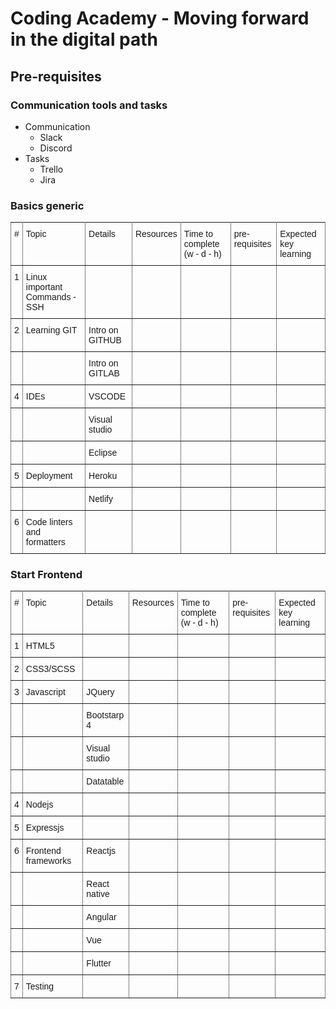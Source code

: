 # Coding Academy - Moving forward in the digital path

## Pre-requisites
### Communication tools and tasks
* Communication
  * Slack
  * Discord
* Tasks
  * Trello
  * Jira

<style type="text/css">
.tg  {border-collapse:collapse;border-spacing:0;}
.tg td{font-family:Arial, sans-serif;font-size:14px;padding:10px 5px;border-style:solid;border-width:1px;overflow:hidden;word-break:normal;border-color:black;}
.tg th{font-family:Arial, sans-serif;font-size:14px;font-weight:normal;padding:10px 5px;border-style:solid;border-width:1px;overflow:hidden;word-break:normal;border-color:black;}
.tg .tg-0pky{border-color:inherit;text-align:left;vertical-align:top}
</style>
### Basics generic
<table class="tg">
  <tr>
    <th class="tg-0pky">#</th>
    <th class="tg-0pky">Topic</th>
    <th class="tg-0pky">Details</th>
    <th class="tg-0pky">Resources</th>
    <th class="tg-0pky">Time to complete (w - d - h)</th>
    <th class="tg-0pky">pre-requisites</th>
    <th class="tg-0pky">Expected key learning</th>
  </tr>
  <tr>
    <td class="tg-0pky">1</td>
    <td class="tg-0pky">Linux important Commands - SSH</td>
    <td class="tg-0pky"></td>
    <td class="tg-0pky"></td>
    <td class="tg-0pky"></td>
    <td class="tg-0pky"></td>
    <td class="tg-0pky"></td>
  </tr>
  <tr>
    <td class="tg-0pky">2</td>
    <td class="tg-0pky">Learning GIT</td>
    <td class="tg-0pky">Intro on GITHUB</td>
    <td class="tg-0pky"></td>
    <td class="tg-0pky"></td>
    <td class="tg-0pky"></td>
    <td class="tg-0pky"></td>
  </tr>
  <tr>
  <td class="tg-0pky"></td>
    <td class="tg-0pky"></td>
    <td class="tg-0pky">Intro on GITLAB </td>
    <td class="tg-0pky"></td>
    <td class="tg-0pky"></td>
    <td class="tg-0pky"></td>
    <td class="tg-0pky"></td>
  </tr>
   <tr>
   <td class="tg-0pky">4</td>
    <td class="tg-0pky">IDEs</td>
    <td class="tg-0pky">VSCODE</td>
    <td class="tg-0pky"></td>
    <td class="tg-0pky"></td>
    <td class="tg-0pky"></td>
    <td class="tg-0pky"></td>
  </tr>
   <tr>
    <td class="tg-0pky"></td>
    <td class="tg-0pky"></td>
    <td class="tg-0pky">Visual studio</td>
    <td class="tg-0pky"></td>
    <td class="tg-0pky"></td>
    <td class="tg-0pky"></td>
    <td class="tg-0pky"></td>
  </tr>
  <tr>
    <td class="tg-0pky"></td>
    <td class="tg-0pky"></td>
    <td class="tg-0pky">Eclipse</td>
    <td class="tg-0pky"></td>
    <td class="tg-0pky"></td>
    <td class="tg-0pky"></td>
    <td class="tg-0pky"></td>
  </tr>
  <tr>
   <td class="tg-0pky">5</td>
    <td class="tg-0pky">Deployment</td>
    <td class="tg-0pky">Heroku</td>
    <td class="tg-0pky"></td>
    <td class="tg-0pky"></td>
    <td class="tg-0pky"></td>
    <td class="tg-0pky"></td>
  </tr>
   <tr>
   <td class="tg-0pky"></td>
    <td class="tg-0pky"></td>
    <td class="tg-0pky">Netlify</td>
    <td class="tg-0pky"></td>
    <td class="tg-0pky"></td>
    <td class="tg-0pky"></td>
    <td class="tg-0pky"></td>
  </tr>
   <tr>
   <td class="tg-0pky">6</td>
    <td class="tg-0pky">Code linters and formatters</td>
    <td class="tg-0pky"></td>
    <td class="tg-0pky"></td>
    <td class="tg-0pky"></td>
    <td class="tg-0pky"></td>
    <td class="tg-0pky"></td>
  </tr>
</table>

### Start Frontend

<table class="tg">
  <tr>
    <th class="tg-0pky">#</th>
    <th class="tg-0pky">Topic</th>
    <th class="tg-0pky">Details</th>
    <th class="tg-0pky">Resources</th>
    <th class="tg-0pky">Time to complete (w - d - h)</th>
    <th class="tg-0pky">pre-requisites</th>
    <th class="tg-0pky">Expected key learning</th>
  </tr>
  <tr>
    <td class="tg-0pky">1</td>
    <td class="tg-0pky">HTML5</td>
    <td class="tg-0pky"></td>
    <td class="tg-0pky"></td>
    <td class="tg-0pky"></td>
    <td class="tg-0pky"></td>
    <td class="tg-0pky"></td>
  </tr>
  <tr>
    <td class="tg-0pky">2</td>
    <td class="tg-0pky">CSS3/SCSS</td>
    <td class="tg-0pky"></td>
    <td class="tg-0pky"></td>
    <td class="tg-0pky"></td>
    <td class="tg-0pky"></td>
    <td class="tg-0pky"></td>
  </tr>
  <tr>
  <td class="tg-0pky">3</td>
    <td class="tg-0pky">Javascript</td>
    <td class="tg-0pky">JQuery</td>
    <td class="tg-0pky"></td>
    <td class="tg-0pky"></td>
    <td class="tg-0pky"></td>
    <td class="tg-0pky"></td>
  </tr>
   <tr>
   <td class="tg-0pky"></td>
    <td class="tg-0pky"></td>
    <td class="tg-0pky">Bootstarp 4</td>
    <td class="tg-0pky"></td>
    <td class="tg-0pky"></td>
    <td class="tg-0pky"></td>
    <td class="tg-0pky"></td>
  </tr>
   <tr>
    <td class="tg-0pky"></td>
    <td class="tg-0pky"></td>
    <td class="tg-0pky">Visual studio</td>
    <td class="tg-0pky"></td>
    <td class="tg-0pky"></td>
    <td class="tg-0pky"></td>
    <td class="tg-0pky"></td>
  </tr>
  <tr>
    <td class="tg-0pky"></td>
    <td class="tg-0pky"></td>
    <td class="tg-0pky">Datatable</td>
    <td class="tg-0pky"></td>
    <td class="tg-0pky"></td>
    <td class="tg-0pky"></td>
    <td class="tg-0pky"></td>
  </tr>
  <tr>
   <td class="tg-0pky">4</td>
    <td class="tg-0pky">Nodejs</td>
    <td class="tg-0pky"></td>
    <td class="tg-0pky"></td>
    <td class="tg-0pky"></td>
    <td class="tg-0pky"></td>
    <td class="tg-0pky"></td>
  </tr>
   <tr>
   <td class="tg-0pky">5</td>
    <td class="tg-0pky">Expressjs</td>
    <td class="tg-0pky"></td>
    <td class="tg-0pky"></td>
    <td class="tg-0pky"></td>
    <td class="tg-0pky"></td>
    <td class="tg-0pky"></td>
  </tr>
   <tr>
   <td class="tg-0pky">6</td>
    <td class="tg-0pky">Frontend frameworks</td>
    <td class="tg-0pky">Reactjs</td>
    <td class="tg-0pky"></td>
    <td class="tg-0pky"></td>
    <td class="tg-0pky"></td>
    <td class="tg-0pky"></td>
  </tr>
   <tr>
   <td class="tg-0pky"></td>
    <td class="tg-0pky"></td>
    <td class="tg-0pky">React native</td>
    <td class="tg-0pky"></td>
    <td class="tg-0pky"></td>
    <td class="tg-0pky"></td>
    <td class="tg-0pky"></td>
  </tr>
   <tr>
   <td class="tg-0pky"></td>
    <td class="tg-0pky"></td>
    <td class="tg-0pky">Angular</td>
    <td class="tg-0pky"></td>
    <td class="tg-0pky"></td>
    <td class="tg-0pky"></td>
    <td class="tg-0pky"></td>
  </tr>
   <tr>
   <td class="tg-0pky"></td>
    <td class="tg-0pky"></td>
    <td class="tg-0pky">Vue</td>
    <td class="tg-0pky"></td>
    <td class="tg-0pky"></td>
    <td class="tg-0pky"></td>
    <td class="tg-0pky"></td>
  </tr>
   <tr>
   <td class="tg-0pky"></td>
    <td class="tg-0pky"></td>
    <td class="tg-0pky">Flutter</td>
    <td class="tg-0pky"></td>
    <td class="tg-0pky"></td>
    <td class="tg-0pky"></td>
    <td class="tg-0pky"></td>
  </tr>
   <tr>
   <td class="tg-0pky">7</td>
    <td class="tg-0pky">Testing</td>
    <td class="tg-0pky"></td>
    <td class="tg-0pky"></td>
    <td class="tg-0pky"></td>
    <td class="tg-0pky"></td>
    <td class="tg-0pky"></td>
  </tr>
</table>

